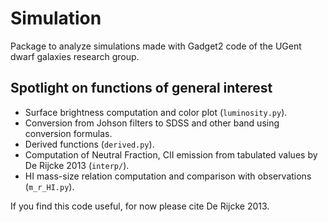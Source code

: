 Simulation
==========

Package to analyze simulations made with Gadget2 code of the UGent dwarf galaxies research group.

Spotlight on functions of general interest
-------------------------------------------

* Surface brightness computation and color plot (`luminosity.py`).
* Conversion from Johson filters to SDSS and other band using conversion formulas.
* Derived functions (`derived.py`).
* Computation of Neutral Fraction, CII emission from tabulated values by De Rijcke 2013 (`interp/`).
* HI mass-size relation computation and comparison with observations (`m_r_HI.py`).


If you find this code useful, for now please cite De Rijcke 2013.

